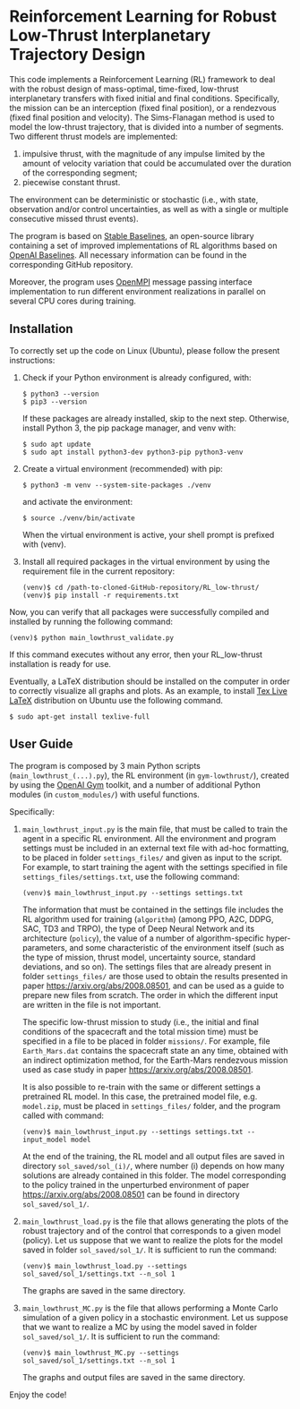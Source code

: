 # Reinforcement Learning for Robust Low-Thrust Interplanetary Trajectory Design

This code implements a Reinforcement Learning (RL) framework to deal with the robust design of mass-optimal, time-fixed, low-thrust interplanetary transfers
with fixed initial and final conditions. Specifically, the mission can be an interception (fixed final position), or a rendezvous (fixed final position and velocity).
The Sims-Flanagan method is used to model the low-thrust trajectory, that is divided into a number of segments. Two different thrust models are implemented:
1. impulsive thrust, with the magnitude of any impulse limited by the amount of velocity variation that could be accumulated over the duration of the corresponding segment;
2. piecewise constant thrust.

The environment can be deterministic or stochastic (i.e., with state, observation and/or control uncertainties, as well as with a single or multiple consecutive missed thrust events).

The program is based on [Stable Baselines](https://stable-baselines.readthedocs.io/en/master/), an open-source library containing a set of improved implementations of RL algorithms based on [OpenAI Baselines](https://github.com/openai/baselines).
All necessary information can be found in the corresponding GitHub repository.

Moreover, the program uses [OpenMPI](https://www.open-mpi.org/) message passing interface implementation to run different environment realizations in parallel on several CPU cores during training.

## Installation

To correctly set up the code on Linux (Ubuntu), please follow the present instructions:

1. Check if your Python environment is already configured, with:
    ```
    $ python3 --version
    $ pip3 --version
    ```
    If these packages are already installed, skip to the next step. Otherwise, install Python 3, the pip package manager, and venv with:
    ```
    $ sudo apt update
    $ sudo apt install python3-dev python3-pip python3-venv
    ```
2. Create a virtual environment (recommended) with pip:
    ```
    $ python3 -m venv --system-site-packages ./venv
    ```
    and activate the environment:
    ```
    $ source ./venv/bin/activate
    ```
    When the virtual environment is active, your shell prompt is prefixed with (venv).

3. Install all required packages in the virtual environment by using the requirement file in the current repository:

    ```
    (venv)$ cd /path-to-cloned-GitHub-repository/RL_low-thrust/
    (venv)$ pip install -r requirements.txt
    ```

Now, you can verify that all packages were successfully compiled and installed by running the following command:

```
(venv)$ python main_lowthrust_validate.py
```
If this command executes without any error, then your RL_low-thrust installation is ready for use.

Eventually, a LaTeX distribution should be installed on the computer in order to correctly visualize all graphs and plots. As an example, to install [Tex Live LaTeX](https://www.tug.org/texlive/) distribution on Ubuntu use the following command.
```
$ sudo apt-get install texlive-full
```

## User Guide

The program is composed by 3 main Python scripts (`main_lowthrust_(...).py`), the RL environment (in `gym-lowthrust/`), created by using the [OpenAI Gym](https://gym.openai.com/) toolkit, and a number of additional Python modules (in `custom_modules/`) with useful functions.

Specifically:

1. `main_lowthrust_input.py` is the main file, that must   be called to train the agent in a specific RL environment. All the environment and program settings must be included in an external text file with ad-hoc formatting, to be placed in folder `settings_files/` and given as input to the script.
For example, to start training the agent with the settings specified in file `settings_files/settings.txt`, use the following command:
    ```
    (venv)$ main_lowthrust_input.py --settings settings.txt
    ```
    The information that must be contained in the settings file includes the RL algorithm used for training (`algorithm`) (among PPO, A2C, DDPG, SAC, TD3 and TRPO), the type of Deep Neural Network and its architecture (`policy`), the value of a number of algorithm-specific hyper-parameters, and some characteristic of the environment itself (such as the type of mission, thrust model, uncertainty source, standard deviations, and so on).
    The settings files that are already present in folder `settings_files/` are those used to obtain the results presented in paper https://arxiv.org/abs/2008.08501, and can be used as a guide to prepare new files from scratch. The order in which the different input are written in the file is not important.

    The specific low-thrust mission to study (i.e., the initial and final conditions of the spacecraft and the total mission time) must be specified in a file to be placed in folder `missions/`. For example, file `Earth_Mars.dat` contains the spacecraft state an any time, obtained with an indirect optimization method, for the Earth-Mars rendezvous mission used as case study in paper https://arxiv.org/abs/2008.08501.

    It is also possible to re-train with the same or different settings a pretrained RL model. In this case,
   the pretrained model file, e.g. `model.zip`, must be placed in `settings_files/` folder, and the program called with command:
    ```
    (venv)$ main_lowthrust_input.py --settings settings.txt --input_model model
    ```

    At the end of the training, the RL model and all output files are saved in directory `sol_saved/sol_(i)/`, where number (i) depends on how many solutions are already contained in this folder.
    The model corresponding to the policy trained in the unperturbed environment of paper https://arxiv.org/abs/2008.08501 can be found in directory `sol_saved/sol_1/`.

2. `main_lowthrust_load.py` is the file that allows generating the plots of the robust trajectory and of the control that corresponds to a given model (policy).
Let us suppose that we want to realize the plots for the model saved in folder `sol_saved/sol_1/`. It is sufficient to run the command:
    ```
    (venv)$ main_lowthrust_load.py --settings sol_saved/sol_1/settings.txt --n_sol 1
    ```
    The graphs are saved in the same directory.
3. `main_lowthrust_MC.py` is the file that allows performing a Monte Carlo simulation of a given policy in a stochastic environment.
Let us suppose that we want to realize a MC by using the model saved in folder `sol_saved/sol_1/`. It is sufficient to run the command:
    ```
    (venv)$ main_lowthrust_MC.py --settings sol_saved/sol_1/settings.txt --n_sol 1
    ```
    The graphs and output files are saved in the same directory.


Enjoy the code!